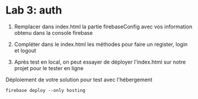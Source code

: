 # Lab 3: auth

1. Remplacer dans index.html la partie firebaseConfig avec vos information obtenu dans la console firebase

2. Compléter dans le index.html les méthodes pour faire un register, login et logout

3. Après test en local, on peut essayer de déployer l'index.html sur notre projet pour le tester en ligne

Déploiement de votre solution pour test avec l'hébergement
```
firebase deploy --only hosting
```
